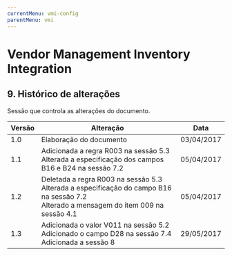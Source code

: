 ```yaml
---
currentMenu: vmi-config
parentMenu: vmi
---
```


# Vendor Management Inventory Integration

## 9. Histórico de alterações
Sessão que controla as alterações do documento.


| Versão | Alteração | Data |
| ------ | --------- | ---- |
| 1.0 | Elaboração do documento | 03/04/2017 |
| 1.1 | Adicionada a regra R003 na sessão 5.3<br/> Alterada a especificação dos campos B16 e B24 na sessão 7.2 | 05/04/2017 |
| 1.2 | Deletada a regra R003 na sessão 5.3<br/> Alterada a especificação do campo B16 na sessão 7.2<br/> Alterado a mensagem do item 009 na sessão 4.1 | 05/04/2017 |
| 1.3 | Adicionada o valor V011 na sessão 5.2<br/> Adicionado o campo D28 na sessão 7.4<br/> Adicionada a sessão 8 | 29/05/2017 |
